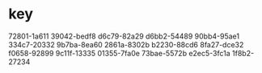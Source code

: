 # key
72801-1a611 
39042-bedf8 
d6c79-82a29 
d6bb2-54489 
90bb4-95ae1 
334c7-20332 
9b7ba-8ea60 
2861a-8302b 
b2230-88cd6 
8fa27-dce32 
f0658-92899 
9c11f-13335 
01355-7fa0e 
73bae-5572b 
e2ec5-3fc1a 
1f8b2-27234
